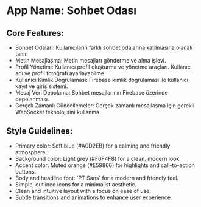# **App Name**: Sohbet Odası

## Core Features:

- Sohbet Odaları: Kullanıcıların farklı sohbet odalarına katılmasına olanak tanır.
- Metin Mesajlaşma: Metin mesajları gönderme ve alma işlevi.
- Profil Yönetimi: Kullanıcı profil oluşturma ve yönetme araçları. Kullanıcı adı ve profil fotoğrafı ayarlayabilme.
- Kullanıcı Kimlik Doğrulaması: Firebase kimlik doğrulaması ile kullanıcı kayıt ve giriş sistemi.
- Mesaj Veri Depolama: Sohbet mesajlarının Firebase üzerinde depolanması.
- Gerçek Zamanlı Güncellemeler: Gerçek zamanlı mesajlaşma için gerekli WebSocket teknolojisini kullanma

## Style Guidelines:

- Primary color: Soft blue (#A0D2EB) for a calming and friendly atmosphere.
- Background color: Light grey (#F0F4F8) for a clean, modern look.
- Accent color: Muted orange (#E59866) for highlights and call-to-action buttons.
- Body and headline font: 'PT Sans' for a modern and friendly feel. 
- Simple, outlined icons for a minimalist aesthetic.
- Clean and intuitive layout with a focus on ease of use.
- Subtle transitions and animations to enhance user experience.